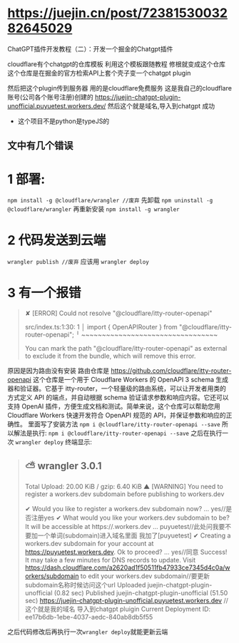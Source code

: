 # https://juejin.cn/post/7238153003282645029
ChatGPT插件开发教程（二）：开发一个掘金的Chatgpt插件

cloudflare有个chatgpt的仓库模板
利用这个模板跟随教程 修根就变成这个仓库
这个仓库是在掘金的官方检索API上套个壳子变一个chatgpt plugin

然后把这个plugin传到服务器 用的是cloudflare免费服务
这是我自己的cloudflare账号(公司各个账号注册)创建的
https://juejin-chatgpt-plugin-unofficial.puyuetest.workers.dev/
然后这个就是域名,导入到chatgpt
成功

* 这个项目不是python是typeJS的

## 文中有几个错误  
# 1 部署:
```npm install -g @cloudflare/wrangler //废弃```
先卸载
```npm uninstall -g @cloudflare/wrangler```
再重新安装
```npm install -g wrangler```
# 2 代码发送到云端
```wrangler publish //废弃```
应该用
```wrangler deploy```
# 3 有一个报错
> ✘ [ERROR] Could not resolve "@cloudflare/itty-router-openapi"
>
>    src/index.ts:1:30:
>      1 │ import { OpenAPIRouter } from "@cloudflare/itty-router-openapi";
>        ╵                               ~~~~~~~~~~~~~~~~~~~~~~~~~~~~~~~~~
>
>  You can mark the path "@cloudflare/itty-router-openapi" as external to exclude it from the bundle, which will remove this error.

原因是因为路由没有安装
路由仓库是 https://github.com/cloudflare/itty-router-openapi
这个仓库是一个用于 Cloudflare Workers 的 OpenAPI 3 schema 生成器和验证器。它基于 itty-router，一个轻量级的路由系统，可以让开发者用类的方式定义 API 的端点，并自动根据 schema 验证请求参数和响应内容。它还可以支持 OpenAI 插件，方便生成文档和测试。简单来说，这个仓库可以帮助您用 Cloudflare Workers 快速开发符合 OpenAPI 规范的 API，并保证参数和响应的正确性。
里面写了安装方法 ``npm i @cloudflare/itty-router-openapi --save``
所以解法是执行:
```npm i @cloudflare/itty-router-openapi --save```
之后在执行一次 ``wrangler deploy``
终端显示:
> ⛅️ wrangler 3.0.1
> ------------------
> Total Upload: 20.00 KiB / gzip: 6.40 KiB
> ▲ [WARNING] You need to register a workers.dev subdomain before publishing to workers.dev
>
> ✔ Would you like to register a workers.dev subdomain now? … yes//是否注册yes
> ✔ What would you like your workers.dev subdomain to be? It will be accessible at https://<subdomain>.workers.dev … puyuetest//此处问我要不要加一个单词(subdomain)进入域名里面 我加了[puyuetest]
> ✔ Creating a workers.dev subdomain for your account at https://puyuetest.workers.dev. Ok to proceed? … yes//同意
> Success! It may take a few minutes for DNS records to update.
> Visit https://dash.cloudflare.com/a2620ad1f50511fb47933ce7345d4c0a/workers/subdomain to edit your workers.dev subdomain//要更新subdomain名称时候访问这个url
> Uploaded juejin-chatgpt-plugin-unofficial (0.82 sec)
> Published juejin-chatgpt-plugin-unofficial (51.50 sec)
>  https://juejin-chatgpt-plugin-unofficial.puyuetest.workers.dev //这个就是我的域名 导入到chatgpt pluigin
> Current Deployment ID: ee17b6db-1ebe-4037-aedc-840ab8db5f55

之后代码修改后再执行一次``wrangler deploy``就能更新云端
